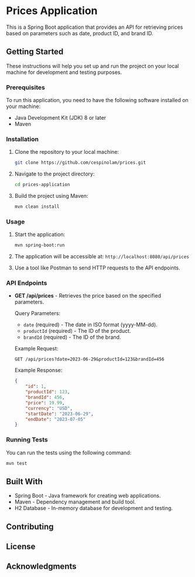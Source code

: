 # Prices Application

This is a Spring Boot application that provides an API for retrieving prices based on parameters such as date, product ID, and brand ID.

## Getting Started

These instructions will help you set up and run the project on your local machine for development and testing purposes.

### Prerequisites

To run this application, you need to have the following software installed on your machine:

- Java Development Kit (JDK) 8 or later
- Maven

### Installation

1. Clone the repository to your local machine:

   ```bash
   git clone https://github.com/cespinolam/prices.git
   ```

2. Navigate to the project directory:

   ```bash
   cd prices-application
   ```

3. Build the project using Maven:

   ```bash
   mvn clean install
   ```

### Usage

1. Start the application:

   ```bash
   mvn spring-boot:run
   ```

2. The application will be accessible at: `http://localhost:8080/api/prices`

3. Use a tool like Postman to send HTTP requests to the API endpoints.

### API Endpoints

- **GET /api/prices** - Retrieves the price based on the specified parameters.

   Query Parameters:
   - `date` (required) - The date in ISO format (yyyy-MM-dd).
   - `productId` (required) - The ID of the product.
   - `brandId` (required) - The ID of the brand.

   Example Request:
   ```
   GET /api/prices?date=2023-06-29&productId=123&brandId=456
   ```

   Example Response:
   ```json
   {
       "id": 1,
       "productId": 123,
       "brandId": 456,
       "price": 19.99,
       "currency": "USD",
       "startDate": "2023-06-29",
       "endDate": "2023-07-05"
   }
   ```

### Running Tests

You can run the tests using the following command:

```bash
mvn test
```

## Built With

- Spring Boot - Java framework for creating web applications.
- Maven - Dependency management and build tool.
- H2 Database - In-memory database for development and testing.

## Contributing

## License

## Acknowledgments
